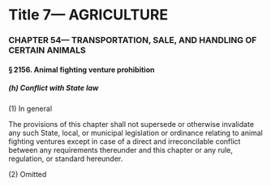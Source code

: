 
# Title 7— AGRICULTURE
### CHAPTER 54— TRANSPORTATION, SALE, AND HANDLING OF CERTAIN ANIMALS
#### § 2156. Animal fighting venture prohibition
##### (h) Conflict with State law

(1) In general

The provisions of this chapter shall not supersede or otherwise invalidate any such State, local, or municipal legislation or ordinance relating to animal fighting ventures except in case of a direct and irreconcilable conflict between any requirements thereunder and this chapter or any rule, regulation, or standard hereunder.

(2) Omitted
